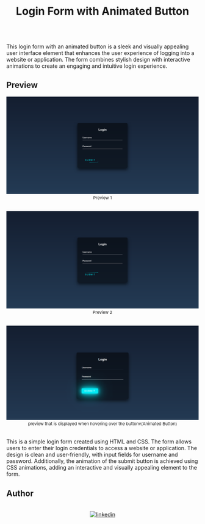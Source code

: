 <h1 align="center">Login Form with Animated Button</h1>

<br>
<br>

This login form with an animated button is a sleek and visually appealing user interface element that enhances the user experience of logging into a website or application. The form combines stylish design with interactive animations to create an engaging and intuitive login experience.

## Preview

<div align="center" style="font-size: 11px">
    <img src="./Screenshots/Preview1.png">
    Preview 1
    <br>
    <br>
    <br>
    <img src="./Screenshots/Preview2.png">
    Preview 2
    <br>
    <br>
    <br>
    <img src="./Screenshots/Preview3.png">
    preview that is displayed when hovering over the buttonv(Animated Button)
</div>

<br>

<p style="font size: 12px">This is a simple login form created using HTML and CSS. The form allows users to enter their login credentials to access a website or application. The design is clean and user-friendly, with input fields for username and password. Additionally, the animation of the submit button is achieved using CSS animations, adding an interactive and visually appealing element to the form.</p>

## Author
<br>
<div align="center">

<a href="https://linkedin.com/in/sahadmahaboobp/" target="_blank">
<img src="https://img.shields.io/badge/linkedin:  sahadmahaboobp-%2300acee.svg?color=405DE6&style=for-the-badge&logo=linkedin&logoColor=white" alt="linkedin" style="margin-bottom: 5px;">
</a>

</div>